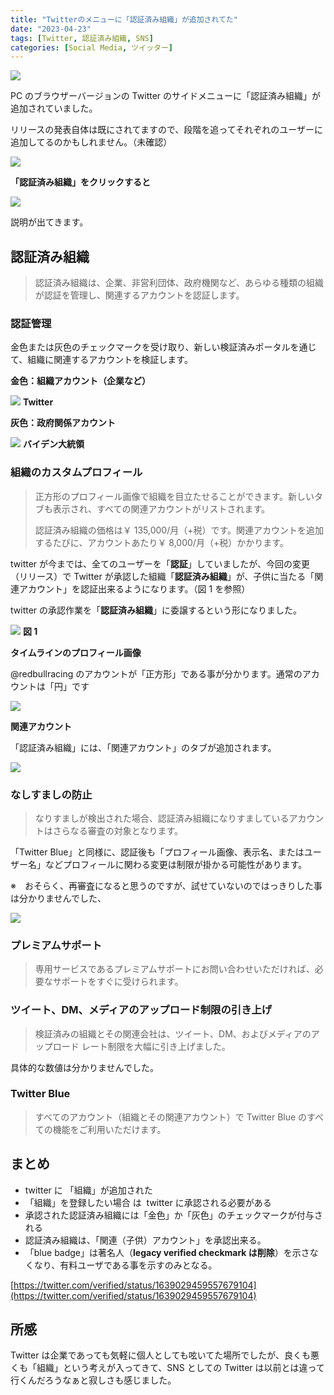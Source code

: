 ```yaml
---
title: "Twitterのメニューに「認証済み組織」が追加されてた"
date: "2023-04-23"
tags: [Twitter, 認証済み組織, SNS]
categories: [Social Media, ツイッター]
---
```


![](https://assets.st-note.com/production/uploads/images/103730409/rectangle_large_type_2_7f8892c612ab8f9e22422ac6be772b0a.png?width=800)

PC のブラウザーバージョンの Twitter のサイドメニューに「認証済み組織」が追加されていました。

リリースの発表自体は既にされてますので、段階を追ってそれぞれのユーザーに追加してるのかもしれません。（未確認）

![](https://assets.st-note.com/img/1682109348794-Fd0Y1TAjnK.png)

**「認証済み組織」をクリックすると**

![](https://assets.st-note.com/img/1682118781243-sYuRUXEnH9.png)

説明が出てきます。

## 認証済み組織

> 認証済み組織は、企業、非営利団体、政府機関など、あらゆる種類の組織が認証を管理し、関連するアカウントを認証します。

### 認証管理

金色または灰色のチェックマークを受け取り、新しい検証済みポータルを通じて、組織に関連するアカウントを検証します。

**金色：組織アカウント（企業など）**

![](https://assets.st-note.com/img/1682193211392-mxQfCfp9iP.png) **Twitter**

**灰色：政府関係アカウント**

![](https://assets.st-note.com/img/1682193317456-l02XY6Ax6L.png) **バイデン大統領**

### 組織のカスタムプロフィール

> 正方形のプロフィール画像で組織を目立たせることができます。新しいタブも表示され、すべての関連アカウントがリストされます。
>
> 認証済み組織の価格は￥ 135,000/月（+税）です。関連アカウントを追加するたびに、アカウントあたり￥ 8,000/月（+税）かかります。

twitter が今までは、全てのユーザーを「**認証**」していましたが、今回の変更（リリース）で Twitter が承認した組織「**認証済み組織**」が、子供に当たる「関連アカウント」を認証出来るようになります。（図 1 を参照）

twitter の承認作業を「**認証済み組織**」に委譲するという形になりました。

![](https://assets.st-note.com/img/1682225208980-4P86ESW2Gz.png) **図 1**

**タイムラインのプロフィール画像**

@redbullracing のアカウントが「正方形」である事が分かります。通常のアカウントは「円」です

![](https://assets.st-note.com/img/1682193585238-AGQSoHr261.png)

**関連アカウント**

「認証済み組織」には、「関連アカウント」のタブが追加されます。

![](https://assets.st-note.com/img/1682193813936-ED2CxcRqSY.png)

### なしすましの防止

> なりすましが検出された場合、認証済み組織になりすましているアカウントはさらなる審査の対象となります。

「Twitter Blue」と同様に、認証後も「プロフィール画像、表示名、またはユーザー名」などプロフィールに関わる変更は制限が掛かる可能性があります。

※　おそらく、再審査になると思うのですが、試せていないのではっきりした事は分かりませんでした、

![](https://assets.st-note.com/img/1682226301436-rDDVcE91lc.png)

### プレミアムサポート

> 専用サービスであるプレミアムサポートにお問い合わせいただければ、必要なサポートをすぐに受けられます。

### ツイート、DM、メディアのアップロード制限の引き上げ

> 検証済みの組織とその関連会社は、ツイート、DM、およびメディアのアップロード レート制限を大幅に引き上げました。

具体的な数値は分かりませんでした。

### Twitter Blue

> すべてのアカウント（組織とその関連アカウント）で Twitter Blue のすべての機能をご利用いただけます。

## まとめ

- twitter に 「組織」が追加された
- 「組織」を登録したい場合 は  twitter に承認される必要がある
- 承認された認証済み組織には「金色」か「灰色」のチェックマークが付与される
- 認証済み組織は、「関連（子供）アカウント」を承認出来る。
- 「blue badge」は著名人（**legacy verified checkmark は削除**）を示さなくなり、有料ユーザである事を示すのみとなる。

[https://twitter.com/verified/status/1639029459557679104](https://twitter.com/verified/status/1639029459557679104)

## 所感

Twitter は企業であっても気軽に個人としても呟いてた場所でしたが、良くも悪くも「組織」という考えが入ってきて、SNS としての Twitter は以前とは違って行くんだろうなぁと寂しさも感じました。
